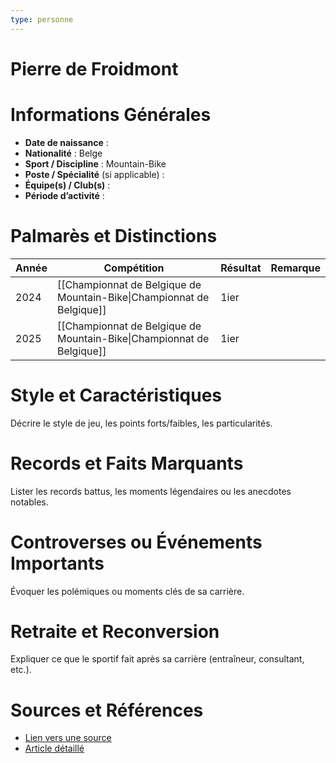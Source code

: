 ```yaml
---
type: personne
---
```


# Pierre de Froidmont

# Informations Générales
- **Date de naissance** :  
- **Nationalité** :  Belge
- **Sport / Discipline** : Mountain-Bike 
- **Poste / Spécialité** (si applicable) :  
- **Équipe(s) / Club(s)** :  
- **Période d’activité** :  

# Palmarès et Distinctions
| Année | Compétition                                                           | Résultat | Remarque |
| ----- | --------------------------------------------------------------------- | -------- | -------- |
| 2024  | [[Championnat de Belgique de Mountain-Bike\|Championnat de Belgique]] | 1ier     |          |
| 2025  | [[Championnat de Belgique de Mountain-Bike\|Championnat de Belgique]] | 1ier     |          |

# Style et Caractéristiques
Décrire le style de jeu, les points forts/faibles, les particularités.

# Records et Faits Marquants
Lister les records battus, les moments légendaires ou les anecdotes notables.

# Controverses ou Événements Importants
Évoquer les polémiques ou moments clés de sa carrière.

# Retraite et Reconversion
Expliquer ce que le sportif fait après sa carrière (entraîneur, consultant, etc.).

# Sources et Références
- [Lien vers une source](#)
- [Article détaillé](#)
